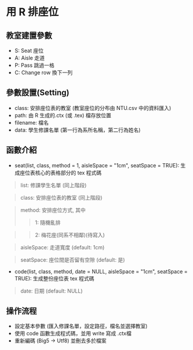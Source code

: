 # 用 R 排座位
## 教室建置參數
   * S: Seat 座位
   * A: Aisle 走道
   * P: Pass 跳過一格
   * C: Change row 換下一列
   
## 參數設置(Setting)
   * class: 安排座位表的教室 (教室座位的分布由 NTU.csv 中的資料匯入)
   * path: 由 R 生成的.ctx (或 .tex) 檔存放位置
   * filename: 檔名
   * data: 學生修課名單 (第一行為系所名稱，第二行為姓名)
   
## 函數介紹
   * seat(list, class, method = 1, aisleSpace = "1cm", seatSpace = TRUE): 生成座位表核心的表格部分的 tex 程式碼
   
   > list: 修課學生名單 (同上階段)
   
   > class: 安排座位表的教室 (同上階段)
   
   > method: 安排座位方式, 其中 
   >> 1: 隨機亂排
   
   >> 2: 梅花座(同系不相鄰)(待寫入)
   
   > aisleSpace: 走道寬度 (default: 1cm)
   
   > seatSpace: 座位間是否留有空隙 (default: 是)

   * code(list, class, method, date = NULL, aisleSpace = "1cm", seatSpace = TRUE): 生成整份座位表 tex 程式碼
   
   > date: 日期 (default: NULL)

## 操作流程
   * 設定基本參數 (匯入修課名單，設定路徑，檔名並選擇教室)
   * 使用 code 函數生成程式碼，並用 write 寫成 .ctx檔
   * 重新編碼 (Big5 -> Utf8) 並刪去多於檔案
